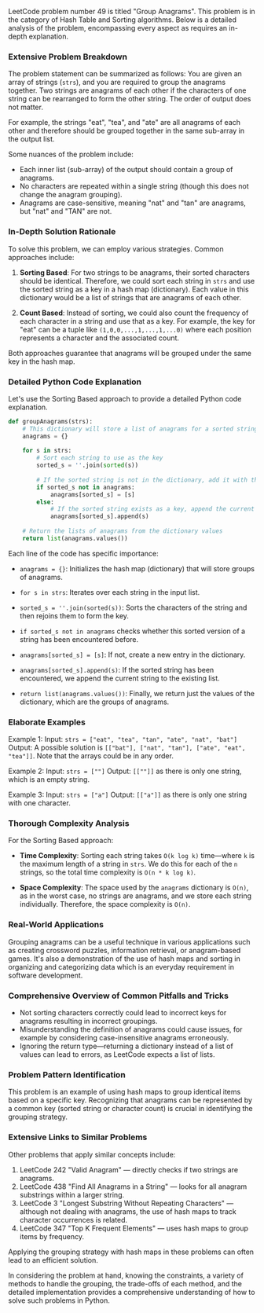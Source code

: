 LeetCode problem number 49 is titled "Group Anagrams". This problem is in the category of Hash Table and Sorting algorithms. Below is a detailed analysis of the problem, encompassing every aspect as requires an in-depth explanation.

### Extensive Problem Breakdown
The problem statement can be summarized as follows: You are given an array of strings (`strs`), and you are required to group the anagrams together. Two strings are anagrams of each other if the characters of one string can be rearranged to form the other string. The order of output does not matter.

For example, the strings "eat", "tea", and "ate" are all anagrams of each other and therefore should be grouped together in the same sub-array in the output list.

Some nuances of the problem include:
- Each inner list (sub-array) of the output should contain a group of anagrams.
- No characters are repeated within a single string (though this does not change the anagram grouping).
- Anagrams are case-sensitive, meaning "nat" and "tan" are anagrams, but "nat" and "TAN" are not.

### In-Depth Solution Rationale
To solve this problem, we can employ various strategies. Common approaches include:

1. **Sorting Based**: For two strings to be anagrams, their sorted characters should be identical. Therefore, we could sort each string in `strs` and use the sorted string as a key in a hash map (dictionary). Each value in this dictionary would be a list of strings that are anagrams of each other.

2. **Count Based**: Instead of sorting, we could also count the frequency of each character in a string and use that as a key. For example, the key for "eat" can be a tuple like `(1,0,0,...,1,...,1,...0)` where each position represents a character and the associated count.

Both approaches guarantee that anagrams will be grouped under the same key in the hash map.

### Detailed Python Code Explanation
Let's use the Sorting Based approach to provide a detailed Python code explanation.

```python
def groupAnagrams(strs):
    # This dictionary will store a list of anagrams for a sorted string representation.
    anagrams = {}
    
    for s in strs:
        # Sort each string to use as the key
        sorted_s = ''.join(sorted(s))
        
        # If the sorted string is not in the dictionary, add it with the current string as the first element of the list
        if sorted_s not in anagrams:
            anagrams[sorted_s] = [s]
        else:
            # If the sorted string exists as a key, append the current string to the associated list
            anagrams[sorted_s].append(s)
    
    # Return the lists of anagrams from the dictionary values
    return list(anagrams.values())
```

Each line of the code has specific importance:

- `anagrams = {}`: Initializes the hash map (dictionary) that will store groups of anagrams.

- `for s in strs`: Iterates over each string in the input list.

- `sorted_s = ''.join(sorted(s))`: Sorts the characters of the string and then rejoins them to form the key.

- `if sorted_s not in anagrams` checks whether this sorted version of a string has been encountered before.

- `anagrams[sorted_s] = [s]`: If not, create a new entry in the dictionary.

- `anagrams[sorted_s].append(s)`: If the sorted string has been encountered, we append the current string to the existing list.

- `return list(anagrams.values())`: Finally, we return just the values of the dictionary, which are the groups of anagrams.

### Elaborate Examples
Example 1:
Input: `strs = ["eat", "tea", "tan", "ate", "nat", "bat"]`
Output: A possible solution is `[["bat"], ["nat", "tan"], ["ate", "eat", "tea"]]`. Note that the arrays could be in any order.

Example 2:
Input: `strs = [""]`
Output: `[[""]]` as there is only one string, which is an empty string.

Example 3:
Input: `strs = ["a"]`
Output: `[["a"]]` as there is only one string with one character.

### Thorough Complexity Analysis
For the Sorting Based approach:

- **Time Complexity**: Sorting each string takes `O(k log k)` time—where `k` is the maximum length of a string in `strs`. We do this for each of the `n` strings, so the total time complexity is `O(n * k log k)`.

- **Space Complexity**: The space used by the `anagrams` dictionary is `O(n)`, as in the worst case, no strings are anagrams, and we store each string individually. Therefore, the space complexity is `O(n)`.

### Real-World Applications
Grouping anagrams can be a useful technique in various applications such as creating crossword puzzles, information retrieval, or anagram-based games. It's also a demonstration of the use of hash maps and sorting in organizing and categorizing data which is an everyday requirement in software development.

### Comprehensive Overview of Common Pitfalls and Tricks
- Not sorting characters correctly could lead to incorrect keys for anagrams resulting in incorrect groupings.
- Misunderstanding the definition of anagrams could cause issues, for example by considering case-insensitive anagrams erroneously.
- Ignoring the return type—returning a dictionary instead of a list of values can lead to errors, as LeetCode expects a list of lists.

### Problem Pattern Identification
This problem is an example of using hash maps to group identical items based on a specific key. Recognizing that anagrams can be represented by a common key (sorted string or character count) is crucial in identifying the grouping strategy.

### Extensive Links to Similar Problems
Other problems that apply similar concepts include:

1. LeetCode 242 "Valid Anagram" — directly checks if two strings are anagrams.
2. LeetCode 438 "Find All Anagrams in a String" — looks for all anagram substrings within a larger string.
3. LeetCode 3 "Longest Substring Without Repeating Characters" — although not dealing with anagrams, the use of hash maps to track character occurrences is related.
4. LeetCode 347 "Top K Frequent Elements" — uses hash maps to group items by frequency.

Applying the grouping strategy with hash maps in these problems can often lead to an efficient solution.

In considering the problem at hand, knowing the constraints, a variety of methods to handle the grouping, the trade-offs of each method, and the detailed implementation provides a comprehensive understanding of how to solve such problems in Python.